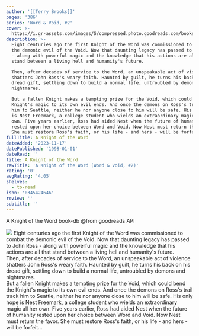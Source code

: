 ```yaml
---
author: '[[Terry Brooks]]'
pages: '386'
series: 'Word & Void, #2'
cover: >-
  https://i.gr-assets.com/images/S/compressed.photo.goodreads.com/books/1403811542l/420496.jpg
description: >-
  Eight centuries ago the first Knight of the Word was commissioned to combat
  the demonic evil of the Void. Now that daunting legacy has passed to John Ross
  - along with powerful magic and the knowledge that his actions are all that
  stand between a living hell and humanity's future.  

  Then, after decades of service to the Word, an unspeakable act of violence
  shatters John Ross's weary faith. Haunted by guilt, he turns his back on his
  dread gift, settling down to build a normal life, untroubled by demons and
  nightmares.  

  But a fallen Knight makes a tempting prize for the Void, which could bend the
  Knight's magic to its own evil ends. And once the demons on Ross's trail track
  him to Seattle, neither he nor anyone close to him will be safe. His only hope
  is Nest Freemark, a college student who wields an extraordinary magic all her
  own. Five years earlier, Ross had aided Nest when the future of humanity
  rested upon her choice between Word and Void. Now Nest must return the favor.
  She must restore Ross's faith, or his life - and hers - will be forfeit...
fullTitle: A Knight of the Word
dateAdded: '2023-11-17'
datePublished: '1998-01-01'
dateRead: ''
title: A Knight of the Word
rawTitle: 'A Knight of the Word (Word & Void, #2)'
rating: '0'
avgRating: '4.05'
shelves:
  - to-read
isbn: '0345424646'
review: ''
subtitle: ''
---
```

A Knight of the Word book-db 
@from goodreads API

![](https:&#x2F;&#x2F;i.gr-assets.com&#x2F;images&#x2F;S&#x2F;compressed.photo.goodreads.com&#x2F;books&#x2F;1403811542l&#x2F;420496.jpg)
Eight centuries ago the first Knight of the Word was commissioned to combat the demonic evil of the Void. Now that daunting legacy has passed to John Ross - along with powerful magic and the knowledge that his actions are all that stand between a living hell and humanity&#39;s future.  
Then, after decades of service to the Word, an unspeakable act of violence shatters John Ross&#39;s weary faith. Haunted by guilt, he turns his back on his dread gift, settling down to build a normal life, untroubled by demons and nightmares.  
But a fallen Knight makes a tempting prize for the Void, which could bend the Knight&#39;s magic to its own evil ends. And once the demons on Ross&#39;s trail track him to Seattle, neither he nor anyone close to him will be safe. His only hope is Nest Freemark, a college student who wields an extraordinary magic all her own. Five years earlier, Ross had aided Nest when the future of humanity rested upon her choice between Word and Void. Now Nest must return the favor. She must restore Ross&#39;s faith, or his life - and hers - will be forfeit...